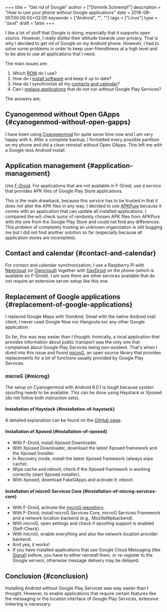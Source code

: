 +++
title = "Get rid of Google"
author = ["Dominik Schrempf"]
description = "How to use your phone without Google applications"
date = 2016-08-05T00:00:00+02:00
keywords = ["Android", "", ""]
tags = ["Linux"]
type = "post"
draft = false
+++

I like a lot of stuff that Google is doing, especially that it
supports open source.  However, I really dislike their attitude
towards user privacy.  That is why I decided to get rid of Google on
my Android phone.  However, I had to solve some problems in order to
keep user-friendliness at a high level and to be able to use all
applications that I need.

The main issues are:

1.  Which [ROM](#cyanogenmod-without-open-gapps) do I use?
2.  How do I [install software](#application-management) and keep it up to date?
3.  How do I synchronize all my [contacts and calendar](#contact-and-calendar)?
4.  Can I [replace applications](#replacement-of-google-applications) that do not run without Google Play
    Services?

The answers are:


## Cyanogenmod without Open GApps {#cyanogenmod-without-open-gapps}

I have been using [Cyanogenmod](http://www.cyanogenmod.org/) for quite some time now and I am very
happy with it.  After a complete backup, I formatted every possible
partition on my phone and did a clean reinstall without Open GApps.
This left me with a Google-less Android install.


## Application management {#application-management}

Use [F-Droid](https://f-droid.org/).  For applications that are not available in F-Droid, use
a _service_ that provides APK files of Google Play Store applications.

This is the main drawback, because this _service_ has to be trusted in
that it does not alter the APK files in any way.  I decided to use
[APKPure](https://apkpure.com/) because it comes with an application that can update all
installed applications.  I compared the `md5` check sums of randomly
chosen APK files from _APKPure_ with the one from the Google Play
Store and could not find any differences.  This problem of completely
trusting an unknown organization is still bugging me but I did not
find another solution so far (especially because all application
stores are incomplete).


## Contact and calendar {#contact-and-calendar}

For contact and calendar synchronization, I use a Raspberry Pi with
[Nextcloud](https://nextcloud.com/) (or [Owncloud](https://owncloud.org/)) together with [DavDroid](https://davdroid.bitfire.at/) on the phone (which is
available on F-Droid).  I am sure there are other services available
that do not require an extensive server setup like this one.


## Replacement of Google applications {#replacement-of-google-applications}

I replaced Google Maps with OsmAnd; Gmail with the native Android mail
client; I never used Google Now nor Hangouts nor any other Google
application.

So far, this was way easier than I thought.  Ironically, a local
application that provides information about public transport was the
only one that complained about Google Play Services being
non-existent.  That's when I dived into this issue and found [microG](https://microg.org/),
an open source library that provides replacements for a lot of
functions usually provided by Google Play Services.


### microG {#microg}

The setup on Cyanogenmod with Android 6.0.1 is tough because system
spoofing needs to be available.  This can be done using Haystack or
Xposed (do not follow both instruction sets).


#### Installation of Haystack {#installation-of-haystack}

A detailed explanation can be found on the [GitHub page](https://github.com/Lanchon/haystack).


#### Installation of Xposed {#installation-of-xposed}

-   With F-Droid, install Xposed Downloader.
-   With Xposed Downloader, download the latest Xposed framework and the Xposed
    Installer.
-   In Recovery mode, install the latest Xposed framework (always wipe
    cache).
-   Wipe cache and reboot; check if the Xposed framework is working
    correctly (start Xposed installer).
-   With Xposed, download FakeGApps and activate it; reboot.


#### Installation of microG Services Core {#installation-of-microg-services-core}

-   With F-Droid, activate the [microG repository](https://microg.org/fdroid.html).
-   With F-Droid, install microG Services Core, microG Services
    Framework and a network location backend (e.g., MozillaNlpbackend).
-   With microG, open settings and check if spoofing support is enabled
    (Self-Check).
-   With microG, enable everything and also the network location
    provider backend.
-   And yea, it works!
-   If you have installed applications that use Google Cloud Messaging
    (like [Signal](https://whispersystems.org/)) before, you have to either reinstall them, or
    re-register to the Google servers, otherwise message delivery may be
    delayed.


## Conclusion {#conclusion}

Installing Android without Google Play Services was way easier than I
thought.  However, to enable applications that require certain
features like the messaging or the location interface of Google Play
Services, extensive tinkering is necessary.
